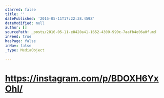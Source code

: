 ```yaml
---
starred: false
title: ''
datePublished: '2016-05-11T17:22:38.459Z'
dateModified: null
author: []
sourcePath: _posts/2016-05-11-e8420a41-1652-4300-990c-7aafb4e06a0f.md
inFeed: true
hasPage: false
inNav: false
_type: MediaObject

---
```

# https://instagram.com/p/BDOXH6YxOhl/